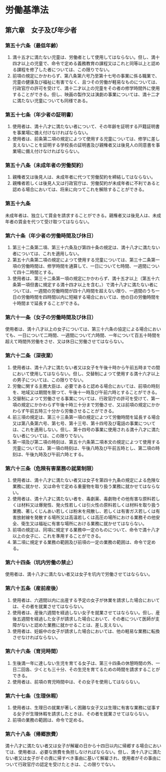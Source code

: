 # 労働基準法

## 第六章　女子及び年少者

### 第五十六条（最低年齢）

1. 満十五才に満たない児童は、労働者として使用してはならない。但し、満十四才以上の児童で、命令で定める義務教育の課程又はこれと同等以上と認める課程を修了した者については、この限りでない。
2. 前項の規定にかかわらず、第八条第六号乃至第十七号の事業に係る職業で、児童の健康及び福祉に有害でなく、且つその労働が軽易なものについては、行政官庁の許可を受けて、満十二才以上の児童をその者の修学時間外に使用することができる。但し、映画の製作又は演劇の事業については、満十二才に満たない児童についても同様である。

### 第五十七条（年少者の証明書）

1. 使用者は、満十八才に満たない者について、その年齢を証明する戸籍証明書を事業場に備え付けなければならない。
2. 使用者は、前条第二項の規定によつて使用する児童については、修学に差し支えないことを証明する学校長の証明書及び親権者又は後見人の同意書を事業場に備え付けなければならない。

### 第五十八条（未成年者の労働契約）

1. 親権者又は後見人は、未成年者に代つて労働契約を締結してはならない。
2. 親権者若しくは後見人又は行政官庁は、労働契約が未成年者に不利であると認める場合においては、将来に向つてこれを解除することができる。

### 第五十九条

未成年者は、独立して賃金を請求することができる。親権者又は後見人は、未成年者の賃金を代つて受け取つてはならない。

### 第六十条（年少者の労働時間及び休日）

1. 第三十二条第二項、第三十六条及び第四十条の規定は、満十八才に満たない者については、これを適用しない。
2. 第五十六条第二項の規定によつて使用する児童については、第三十二条第一項の労働時間は、修学時間を通算して、一日について七時間、一週間について四十二時間とする。
3. 使用者は、第三十二条第一項の規定にかかわらず、満十五才以上（第五十六条第一項但書に規定する満十四才以上を含む。）で満十八才に満たない者については、一週間の労働時間が四十八時間を超えない限り、一週間のうち一日の労働時間を四時間以内に短縮する場合においては、他の日の労働時間を十時間まで延長することができる。

### 第六十一条（女子の労働時間及び休日）

使用者は、満十八才以上の女子については、第三十六条の協定による場合においても、一日について二時間、一週間について六時間、一年について百五十時間を超えて時間外労働をさせ、又は休日に労働させてはならない。

### 第六十二条（深夜業）

1. 使用者は、満十八才に満たない者又は女子を午後十時から午前五時までの間において使用してはならない。但し、交替制によつて使用する満十六才以上の男子については、この限りでない。
2. 労働に関する主務大臣は、必要であると認める場合においては、前項の時刻を、地域又は期間を限つて、午後十一時及び午前六時とすることができる。
3. 交替制によつて労働させる事業については、行政官庁の許可を受けて、第一項の規定にかかわらず午後十時三十分まで労働させ、又は前項の規定にかかわらず午前五時三十分から労働させることができる。
4. 前三項の規定は、第三十三条第一項の規定によつて労働時間を延長する場合又は第八条第六号、第七号、第十三号、第十四号及び電話の事業については、これを適用しない。但し、第十四号の事業に使用される満十八才に満たない者については、この限りでない。
5. 第一項及び第二項の時刻は、第五十六条第二項本文の規定によつて使用する児童については、第一項の時刻は、午後八時及び午前五時とし、第二項の時刻は、午後九時及び午前六時とする。

### 第六十三条（危険有害業務の就業制限）

1. 使用者は、満十八才に満たない者又は女子を第四十九条の規定による危険な業務に就かせ、又は命令で定める重量物を取り扱う業務に就かせてはならない。
2. 使用者は、満十八才に満たない者を、毒劇薬、毒劇物その他有害な原料若しくは材料又は爆発性、発火性若しくは引火性の原料若しくは材料を取り扱う業務、著しくじんあい若しくは粉末を飛散し、若しくは有害ガス若しくは有害放射線を発散する場所又は高温若しくは高圧の場所における業務その他安全、衛生又は福祉に有害な場所における業務に就かせてはならない。
3. 前項の規定は、同項に規定する業務中一定のものについて、命令で満十八才以上の女子に、これを準用することができる。
4. 第二項に規定する業務の範囲及び前項の一定の業務の範囲は、命令で定める。

### 第六十四条（坑内労働の禁止）

使用者は、満十八才に満たない者又は女子を坑内で労働させてはならない。

### 第六十五条（産前産後）

1. 使用者は、六週間以内に出産する予定の女子が休業を請求した場合においては、その者を就業させてはならない。
2. 使用者は、産後六週間を経過しない女子を就業させてはならない。但し、産後五週間を経過した女子が請求した場合において、その者について医師が支障がないと認めた業務に就かせることは、差し支えない。
3. 使用者は、妊娠中の女子が請求した場合においては、他の軽易な業務に転換させなければならない。

### 第六十六条（育児時間）

1. 生後満一年に達しない生児を育てる女子は、第三十四条の休憩時間の外、一日二回各、少くとも三十分、その生児を育てるための時間を請求することができる。
2. 使用者は、前項の育児時間中は、その女子を使用してはならない。

### 第六十七条（生理休暇）

1. 使用者は、生理日の就業が著しく困難な女子又は生理に有害な業務に従事する女子が生理休暇を請求したときは、その者を就業させてはならない。
2. 前項の業務の範囲は、命令で定める。

### 第六十八条（帰郷旅費）

満十八才に満たない者又は女子が解雇の日から十四日以内に帰郷する場合においては、使用者は、必要な旅費を負担しなければならない。但し、満十八才に満たない者又は女子がその責に帰すべき事由に基いて解雇され、使用者がその事由について行政官庁の認定を受けたときは、この限りでない。
